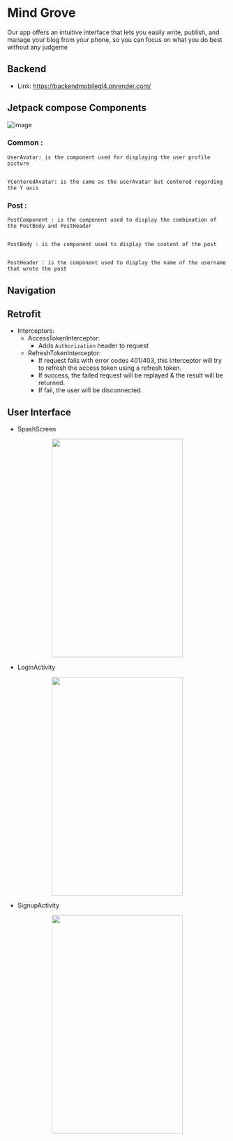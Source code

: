 # Mind Grove

Our app offers an intuitive interface that lets you easily write, publish, and manage your blog from your phone, so you can focus on what you do best without any judgeme

## Backend
* Link: https://backendmobilegl4.onrender.com/

## Jetpack compose Components 
![image](https://github.com/SeddikSalma/ProjetMobile/assets/90422613/cb642854-07cd-4858-ba61-e82aa81a2959)

### Common :

    UserAvatar: is the component used for displaying the user profile picture 

    
    YCenteredAvatar: is the same as the userAvatar but centered regarding the Y axis 
### Post :

    PostComponent : is the component used to display the combination of the PostBody and PostHeader

    
    PostBody : is the component used to display the content of the post 

    
    PostHeader : is the component used to display the name of the username that wrote the post

## Navigation



## Retrofit

*  Interceptors:
    * AccessTokenInterceptor:
        * Adds `Authorization` header to request
    * RefreshTokenInterceptor:
        * If request fails with error codes 401/403, this interceptor will try to refresh the access token using a refresh token.
        * If success, the failed request will be replayed & the result will be returned.
        * If fail, the user will be disconnected.


## User Interface

* SpashScreen

<p align="center">
  <img width=300 height=500 src="https://github.com/SeddikSalma/ProjetMobile/assets/90422613/8bc3ec29-3218-4a97-9ae2-5db9f6fb1fe7"><br/>
</p>


* LoginActivity 

<p align="center">
  <img width=300 height=500 src="https://github.com/SeddikSalma/ProjetMobile/assets/90422613/72db4b6c-cd29-48a3-9b82-c055f71c0720"><br/>
</p>


* SignupActivity

<p align="center">
  <img width=300 height=500 src="https://github.com/SeddikSalma/ProjetMobile/assets/90422613/0b4e030d-43d8-4b7a-8f57-1ead176d8c41"><br/>
</p>

